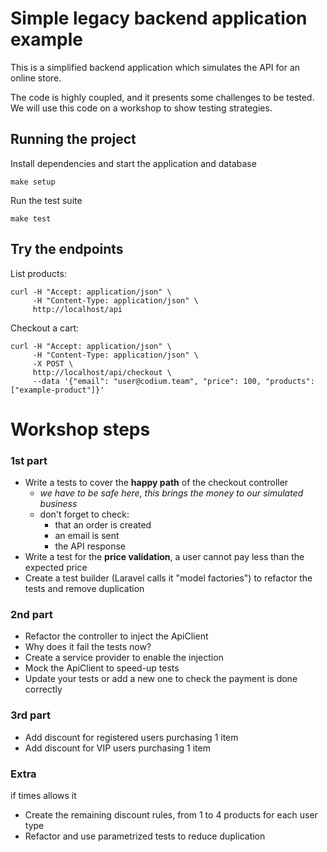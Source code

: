 # Simple legacy backend application example

This is a simplified backend application which simulates the API for an online store.

The code is highly coupled, and it presents some challenges to be tested. We will use
this code on a workshop to show testing strategies.


## Running the project

Install dependencies and start the application and database

    make setup

Run the test suite

    make test


## Try the endpoints

List products:

```
curl -H "Accept: application/json" \
     -H "Content-Type: application/json" \
     http://localhost/api
```

Checkout a cart:
```
curl -H "Accept: application/json" \
     -H "Content-Type: application/json" \
     -X POST \
     http://localhost/api/checkout \
     --data '{"email": "user@codium.team", "price": 100, "products": ["example-product"]}'
```

# Workshop steps

### 1st part

 - Write a tests to cover the **happy path** of the checkout controller
   - *we have to be safe here, this brings the money to our simulated business*
   - don't forget to check:
     - that an order is created
     - an email is sent
     - the API response
 - Write a test for the **price validation**, a user cannot pay less than the expected price
 - Create a test builder (Laravel calls it "model factories") to refactor the tests and remove duplication

### 2nd part

 - Refactor the controller to inject the ApiClient
 - Why does it fail the tests now?
 - Create a service provider to enable the injection
 - Mock the ApiClient to speed-up tests
 - Update your tests or add a new one to check the payment is done correctly

### 3rd part

 - Add discount for registered users purchasing 1 item
 - Add discount for VIP users purchasing 1 item
  
### Extra

if times allows it

 - Create the remaining discount rules, from 1 to 4 products for each user type
 - Refactor and use parametrized tests to reduce duplication
